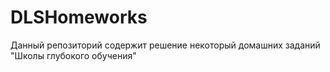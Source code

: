# DLSHomeworks
Данный репозиторий содержит решение некоторый домашних заданий "Школы глубокого обучения"
